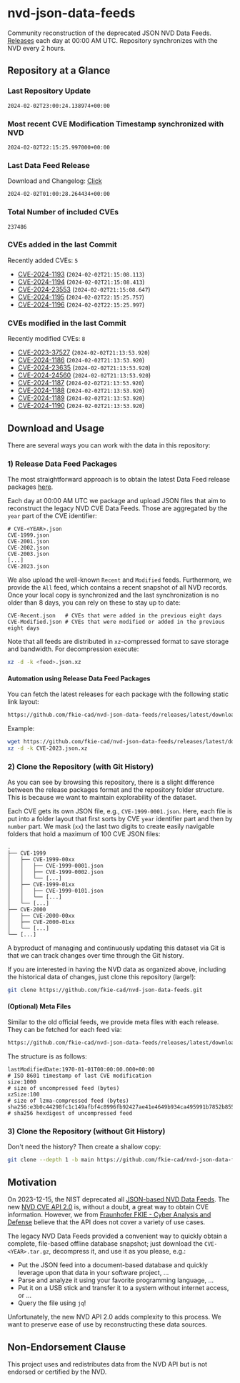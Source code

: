 # nvd-json-data-feeds

Community reconstruction of the deprecated JSON NVD Data Feeds. 
[Releases](https://github.com/fkie-cad/nvd-json-data-feeds/releases/latest) each day at 00:00 AM UTC.
Repository synchronizes with the NVD every 2 hours.

## Repository at a Glance

### Last Repository Update

```plain
2024-02-02T23:00:24.138974+00:00
```

### Most recent CVE Modification Timestamp synchronized with NVD

```plain
2024-02-02T22:15:25.997000+00:00
```

### Last Data Feed Release

Download and Changelog: [Click](https://github.com/fkie-cad/nvd-json-data-feeds/releases/latest)

```plain
2024-02-02T01:00:28.264434+00:00
```

### Total Number of included CVEs

```plain
237486
```

### CVEs added in the last Commit

Recently added CVEs: `5`

* [CVE-2024-1193](CVE-2024/CVE-2024-11xx/CVE-2024-1193.json) (`2024-02-02T21:15:08.113`)
* [CVE-2024-1194](CVE-2024/CVE-2024-11xx/CVE-2024-1194.json) (`2024-02-02T21:15:08.413`)
* [CVE-2024-23553](CVE-2024/CVE-2024-235xx/CVE-2024-23553.json) (`2024-02-02T21:15:08.647`)
* [CVE-2024-1195](CVE-2024/CVE-2024-11xx/CVE-2024-1195.json) (`2024-02-02T22:15:25.757`)
* [CVE-2024-1196](CVE-2024/CVE-2024-11xx/CVE-2024-1196.json) (`2024-02-02T22:15:25.997`)


### CVEs modified in the last Commit

Recently modified CVEs: `8`

* [CVE-2023-37527](CVE-2023/CVE-2023-375xx/CVE-2023-37527.json) (`2024-02-02T21:13:53.920`)
* [CVE-2024-1186](CVE-2024/CVE-2024-11xx/CVE-2024-1186.json) (`2024-02-02T21:13:53.920`)
* [CVE-2024-23635](CVE-2024/CVE-2024-236xx/CVE-2024-23635.json) (`2024-02-02T21:13:53.920`)
* [CVE-2024-24560](CVE-2024/CVE-2024-245xx/CVE-2024-24560.json) (`2024-02-02T21:13:53.920`)
* [CVE-2024-1187](CVE-2024/CVE-2024-11xx/CVE-2024-1187.json) (`2024-02-02T21:13:53.920`)
* [CVE-2024-1188](CVE-2024/CVE-2024-11xx/CVE-2024-1188.json) (`2024-02-02T21:13:53.920`)
* [CVE-2024-1189](CVE-2024/CVE-2024-11xx/CVE-2024-1189.json) (`2024-02-02T21:13:53.920`)
* [CVE-2024-1190](CVE-2024/CVE-2024-11xx/CVE-2024-1190.json) (`2024-02-02T21:13:53.920`)


## Download and Usage

There are several ways you can work with the data in this repository:

### 1) Release Data Feed Packages

The most straightforward approach is to obtain the latest Data Feed release packages [here](https://github.com/fkie-cad/nvd-json-data-feeds/releases/latest).

Each day at 00:00 AM UTC we package and upload JSON files that aim to reconstruct the legacy NVD CVE Data Feeds.
Those are aggregated by the `year` part of the CVE identifier:

```
# CVE-<YEAR>.json
CVE-1999.json
CVE-2001.json
CVE-2002.json
CVE-2003.json
[...]
CVE-2023.json
```

We also upload the well-known `Recent` and `Modified` feeds.
Furthermore, we provide the `All` feed, which contains a recent snapshot of all NVD records.
Once your local copy is synchronized and the last synchronization is no older than 8 days, you can rely on these to stay up to date:

```plain
CVE-Recent.json   # CVEs that were added in the previous eight days
CVE-Modified.json # CVEs that were modified or added in the previous eight days
```

Note that all feeds are distributed in `xz`-compressed format to save storage and bandwidth.
For decompression execute:

```sh
xz -d -k <feed>.json.xz
```


#### Automation using Release Data Feed Packages

You can fetch the latest releases for each package with the following static link layout:

```sh
https://github.com/fkie-cad/nvd-json-data-feeds/releases/latest/download/CVE-<YEAR>.json.xz
```

Example:

```sh
wget https://github.com/fkie-cad/nvd-json-data-feeds/releases/latest/download/CVE-2023.json.xz
xz -d -k CVE-2023.json.xz
```



### 2) Clone the Repository (with Git History)

As you can see by browsing this repository, there is a slight difference between the release packages format and the repository folder structure.
This is because we want to maintain explorability of the dataset.

Each CVE gets its own JSON file, e.g., `CVE-1999-0001.json`.
Here, each file is put into a folder layout that first sorts by CVE `year` identifier part and then by `number` part.
We mask (`xx`) the last two digits to create easily navigable folders that hold a maximum of 100 CVE JSON files:

```plain
.
├── CVE-1999
│   ├── CVE-1999-00xx
│   │   ├── CVE-1999-0001.json
│   │   ├── CVE-1999-0002.json
│   │   └── [...]
│   ├── CVE-1999-01xx
│   │   ├── CVE-1999-0101.json
│   │   └── [...]
│   └── [...]
├── CVE-2000
│   ├── CVE-2000-00xx
│   ├── CVE-2000-01xx
│   └── [...]
└── [...]
```

A byproduct of managing and continuously updating this dataset via Git is that we can track changes over time through the Git history.

If you are interested in having the NVD data as organized above, including the historical data of changes, just clone this repository (large!):

```sh
git clone https://github.com/fkie-cad/nvd-json-data-feeds.git
```

#### (Optional) Meta Files

Similar to the old official feeds, we provide meta files with each release. They can be fetched for each feed via:

```sh
https://github.com/fkie-cad/nvd-json-data-feeds/releases/latest/download/CVE-<YEAR>.meta
```

The structure is as follows:

```plain
lastModifiedDate:1970-01-01T00:00:00.000+00:00                          # ISO 8601 timestamp of last CVE modification
size:1000                                                               # size of uncompressed feed (bytes)
xzSize:100                                                              # size of lzma-compressed feed (bytes)
sha256:e3b0c44298fc1c149afbf4c8996fb92427ae41e4649b934ca495991b7852b855 # sha256 hexdigest of uncompressed feed
```


### 3) Clone the Repository (without Git History)

Don't need the history? Then create a shallow copy:

```sh
git clone --depth 1 -b main https://github.com/fkie-cad/nvd-json-data-feeds.git
```

## Motivation

On 2023-12-15, the NIST deprecated all [JSON-based NVD Data Feeds](https://nvd.nist.gov/vuln/data-feeds#divRetirementBanner-1).
The new [NVD CVE API 2.0](https://nvd.nist.gov/developers/vulnerabilities) is, without a doubt, a great way to obtain CVE information.
However, we from [Fraunhofer FKIE - Cyber Analysis and Defense](https://www.fkie.fraunhofer.de/en/departments/cad.html) believe that the API does not cover a variety of use cases.

The legacy NVD Data Feeds provided a convenient way to quickly obtain a complete, file-based offline database snapshot; just download the `CVE-<YEAR>.tar.gz`, decompress it, and use it as you please, e.g.:

* Put the JSON feed into a document-based database and quickly leverage upon that data in your software project, ...
* Parse and analyze it using your favorite programming language, ...
* Put it on a USB stick and transfer it to a system without internet access, or ...
* Query the file using `jq`!

Unfortunately, the new NVD API 2.0 adds complexity to this process.
We want to preserve ease of use by reconstructing these data sources.

## Non-Endorsement Clause

This project uses and redistributes data from the NVD API but is not endorsed or certified by the NVD.